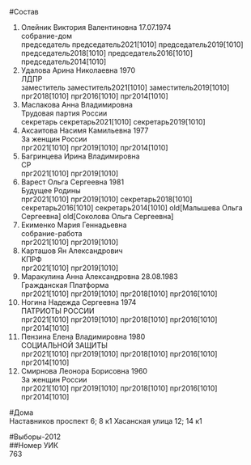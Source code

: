 #Состав  
1. Олейник Виктория Валентиновна 17.07.1974  
    собрание-дом  
    председатель председатель2021[1010] председатель2019[1010] председатель2018[1010] председатель2016[1010] председатель2014[1010]  
2. Удалова Арина Николаевна 1970  
    ЛДПР  
    заместитель заместитель2021[1010] заместитель2019[1010] прг2018[1010] прг2016[1010] прг2014[1010]  
3. Маслакова Анна Владимировна  
    Трудовая партия России  
    секретарь секретарь2021[1010] секретарь2019[1010]  
4. Аксаитова Насимя Камильевна 1977  
    За женщин России  
    прг2021[1010] прг2019[1010] прг2014[1010]  
5. Багринцева Ирина Владимировна  
    СР  
    прг2021[1010] прг2019[1010]  
6. Варест Ольга Сергеевна 1981  
    Будущее Родины  
    прг2021[1010] прг2019[1010] секретарь2018[1010] секретарь2016[1010] секретарь2014[1010] old[Малышева Ольга Сергеевна] old[Соколова Ольга Сергеевна]  
7. Екименко Мария Геннадьевна  
    собрание-работа  
    прг2021[1010] прг2019[1010]  
8. Карташов Ян Александрович  
    КПРФ  
    прг2021[1010] прг2019[1010]  
9. Маракулина Анна Александровна 28.08.1983  
    Гражданская Платформа  
    прг2021[1010] прг2019[1010] прг2018[1010] прг2016[1010]  
10. Ногина Надежда Сергеевна 1974  
    ПАТРИОТЫ РОССИИ  
    прг2021[1010] прг2019[1010] прг2018[1010] прг2016[1010] прг2014[1010]  
11. Пензина Елена Владимировна 1980  
    СОЦИАЛЬНОЙ ЗАЩИТЫ  
    прг2021[1010] прг2019[1010] прг2018[1010] прг2016[1010] прг2014[1010]  
12. Смирнова Леонора Борисовна 1960  
    За женщин России  
    прг2021[1010] прг2019[1010] прг2018[1010] прг2016[1010] прг2014[1010]  
  
#Дома  
Наставников проспект 6; 8 к1 Хасанская улица 12; 14 к1  
  
#Выборы-2012  
##Номер УИК  
763  
